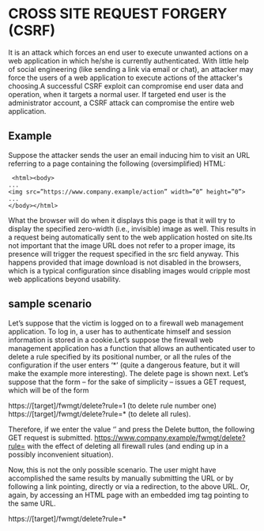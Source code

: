 # CROSS SITE REQUEST FORGERY (CSRF)

It is an attack which forces an end user to execute unwanted actions on a web application in which he/she is currently 
authenticated. With little help of social engineering (like sending a link via email or chat), an attacker may force
the users of a web application to execute actions of the attacker's choosing.A successful CSRF exploit can compromise
end user data and operation, when it targets a normal user. If targeted end user is the administrator account, a CSRF
attack can compromise the entire web application.

## Example 
Suppose the attacker sends the user an email inducing him to visit an URL referring to a page containing the following
(oversimplified) HTML:
```
 <html><body> 
... 
<img src=”https://www.company.example/action” width=”0” height=”0”> 
... 
</body></html> 
```
What the browser will do when it displays this page is that it will try to display the specified zero-width (i.e., invisible)
image as well. This results in a request being automatically sent to the web application  hosted  on site.Its not important 
that the  image  URL does not refer to a proper image, its presence will trigger the request specified in the src field anyway.
This happens provided that image download is not disabled in the browsers, which is a typical configuration  since  disabling 
images  would  cripple  most  web  applications beyond usability.

##  sample scenario 
Let’s suppose that the victim is logged on to a firewall web management application.  To log in, a user has to authenticate
himself and session information is stored in a cookie.Let’s suppose the firewall web management application has a function 
that  allows  an  authenticated  user  to delete  a  rule  specified by its positional number, or all the rules of the
configuration if the user enters ‘*’ (quite a dangerous feature, but it will make the example  more interesting).  The 
delete page  is shown next. Let’s suppose that the form – for the sake of simplicity – issues a GET request, which will be 
of the form

https://[target]/fwmgt/delete?rule=1 (to delete rule number one)
 https://[target]/fwmgt/delete?rule=* (to delete all rules).
 
 Therefore, if we enter the value ‘’ and press the Delete button, the following GET request is submitted. 
 https://www.company.example/fwmgt/delete?rule= with the effect of deleting all firewall rules (and ending up in a possibly 
 inconvenient situation).
 
 Now, this is not the only possible scenario. The user might have accomplished the same results by manually submitting the
 URL or by following a link pointing, directly or via a redirection, to the above URL. Or, again, by accessing an HTML page
 with an embedded img tag pointing to the same URL. 

https://[target]/fwmgt/delete?rule=*

